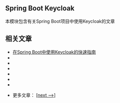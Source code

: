 ## Spring Boot Keycloak

本模块包含有关Spring Boot项目中使用Keycloak的文章

## 相关文章

+ [在Spring Boot中使用Keycloak的快速指南](docs/在SpringBoot中使用Keycloak的快速指南.md)
+ []()
+ []()
+ []()
+ []()
+ []()
+ []()

- 更多文章： [[next -->]](../spring-boot-keycloak-2/README.md)